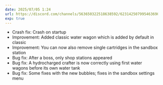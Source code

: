 ```yaml
---
date: 2025/07/05 1:24
url: https://discord.com/channels/563650322518638592/623142507995463690/1390730009722880071
exp: true
---
```

- Crash fix: Crash on startup
- Improvement: Added classic water wagon which is added by default in classic
- Improvement: You can now also remove single cartridges in the sandbox station
- Bug fix: After a boss, only shop stations appeared
- Bug fix: A hydrocharged crafter is now correctly using first water wagons before its own water tank
- Bug fix: Some fixes with the new bubbles; fixes in the sandbox settings menu